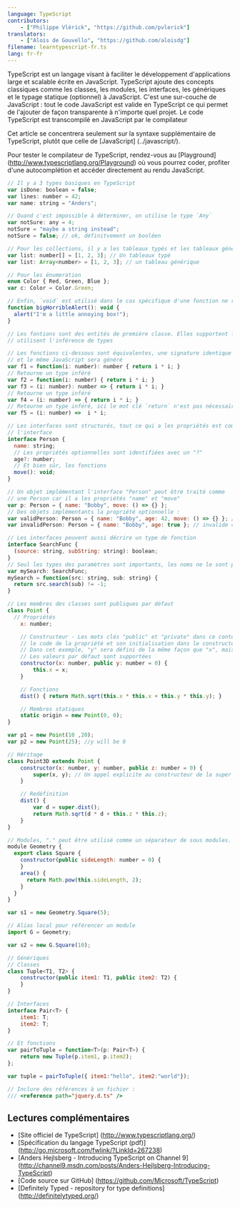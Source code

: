 ```yaml
---
language: TypeScript
contributors:
    - ["Philippe Vlérick", "https://github.com/pvlerick"]
translators:
    - ["Alois de Gouvello", "https://github.com/aloisdg"]
filename: learntypescript-fr.ts
lang: fr-fr
---
```


TypeScript est un langage visant à faciliter le développement d'applications large et scalable écrite en JavaScript.
TypeScript ajoute des concepts classiques comme les classes, les modules, les interfaces, les génériques et le typage statique (optionnel) à JavaScript.
C'est une sur-couche de JavaScript : tout le code JavaScript est valide en TypeScript ce qui permet de l'ajouter de façon transparente à n'importe quel projet. Le code TypeScript est transcompilé en JavaScript par le compilateur

Cet article se concentrera seulement sur la syntaxe supplémentaire de TypeScript, plutôt que celle de [JavaScript] (../javascript/).

Pour tester le compilateur de TypeScript, rendez-vous au [Playground] (http://www.typescriptlang.org/Playground) où vous pourrez coder, profiter d'une autocomplétion et accéder directement au rendu JavaScript.

```js
// Il y a 3 types basiques en TypeScript
var isDone: boolean = false;
var lines: number = 42;
var name: string = "Anders";

// Quand c'est impossible à déterminer, on utilise le type `Any`
var notSure: any = 4;
notSure = "maybe a string instead";
notSure = false; // ok, définitvement un booléen

// Pour les collections, il y a les tableaux typés et les tableaux génériques
var list: number[] = [1, 2, 3]; // Un tableaux typé
var list: Array<number> = [1, 2, 3]; // un tableau générique

// Pour les énumeration
enum Color { Red, Green, Blue };
var c: Color = Color.Green;

// Enfin, `void` est utilisé dans le cas spécifique d'une fonction ne retournant rien
function bigHorribleAlert(): void {
  alert("I'm a little annoying box!");
}

// Les fontions sont des entités de première classe. Elles supportent les expressions lambda et
// utilisent l'inférence de types

// Les fonctions ci-dessous sont équivalentes, une signature identique sera inférée par le compilateur,
// et le même JavaScript sera généré
var f1 = function(i: number): number { return i * i; }
// Retourne un type inféré
var f2 = function(i: number) { return i * i; }
var f3 = (i: number): number => { return i * i; }
// Retourne un type inféré
var f4 = (i: number) => { return i * i; }
// Retourne un type inféré, ici le mot clé `return` n'est pas nécessaire
var f5 = (i: number) =>  i * i;

// Les interfaces sont structurés, tout ce qui a les propriétés est compatible avec
// l'interface
interface Person {
  name: string;
  // Les propriétés optionnelles sont identifiées avec un "?"
  age?: number;
  // Et bien sûr, les fonctions
  move(): void;
}

// Un objet implémentant l'interface "Person" peut être traité comme 
// une Person car il a les propriétés "name" et "move"
var p: Person = { name: "Bobby", move: () => {} };
// Des objets implémentants la propriété optionnelle :
var validPerson: Person = { name: "Bobby", age: 42, move: () => {} }; // valide car "age" est un nombre
var invalidPerson: Person = { name: "Bobby", age: true }; // invalide car "age" n'est pas un nombre

// Les interfaces peuvent aussi décrire un type de fonction
interface SearchFunc {
  (source: string, subString: string): boolean;
}
// Seul les types des paramètres sont importants, les noms ne le sont pas
var mySearch: SearchFunc;
mySearch = function(src: string, sub: string) {
  return src.search(sub) != -1;
}

// Les membres des classes sont publiques par défaut
class Point {
  // Propriétés
    x: number;

    // Constructeur - Les mots clés "public" et "private" dans ce contexte génèrent
    // le code de la propriété et son initialisation dans le constructeur.
    // Dans cet exemple, "y" sera défini de la même façon que "x", mais avec moins de code
    // Les valeurs par défaut sont supportées
    constructor(x: number, public y: number = 0) {
        this.x = x;
    }

    // Fonctions
    dist() { return Math.sqrt(this.x * this.x + this.y * this.y); }

    // Membres statiques
    static origin = new Point(0, 0);
}

var p1 = new Point(10 ,20);
var p2 = new Point(25); //y will be 0

// Héritage
class Point3D extends Point {
    constructor(x: number, y: number, public z: number = 0) {
        super(x, y); // Un appel explicite au constructeur de la super classe est obligatoire.
    }

    // Redéfinition
    dist() {
        var d = super.dist();
        return Math.sqrt(d * d + this.z * this.z);
    }
}

// Modules, "." peut être utilisé comme un séparateur de sous modules.
module Geometry {
  export class Square {
    constructor(public sideLength: number = 0) {
    }
    area() {
      return Math.pow(this.sideLength, 2);
    }
  }
}

var s1 = new Geometry.Square(5);

// Alias local pour référencer un module
import G = Geometry;

var s2 = new G.Square(10);

// Génériques
// Classes
class Tuple<T1, T2> {
    constructor(public item1: T1, public item2: T2) {
    }
}

// Interfaces
interface Pair<T> {
    item1: T;
    item2: T;
}

// Et fonctions
var pairToTuple = function<T>(p: Pair<T>) {
    return new Tuple(p.item1, p.item2);
};

var tuple = pairToTuple({ item1:"hello", item2:"world"});

// Inclure des références à un fichier :
/// <reference path="jquery.d.ts" />

```

## Lectures complémentaires
 * [Site officiel de TypeScript] (http://www.typescriptlang.org/)
 * [Spécification du langage TypeScript (pdf)] (http://go.microsoft.com/fwlink/?LinkId=267238)
 * [Anders Hejlsberg - Introducing TypeScript on Channel 9] (http://channel9.msdn.com/posts/Anders-Hejlsberg-Introducing-TypeScript)
 * [Code source sur GitHub] (https://github.com/Microsoft/TypeScript)
 * [Definitely Typed - repository for type definitions] (http://definitelytyped.org/)
